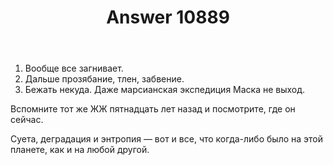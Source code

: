 ﻿---
title: "Answer 10889"
se.owner.user_id: 292031
se.owner.display_name: "bipll"
se.owner.link: "https://ru.meta.stackoverflow.com/users/292031/bipll"
se.answer_id: 10889
se.question_id: 10881
se.post_type: answer
se.is_accepted: False
---
<ol>
<li>Вообще все загнивает.</li>
<li>Дальше прозябание, тлен, забвение.</li>
<li>Бежать некуда. Даже марсианская экспедиция Маска не выход.</li>
</ol>
<p>Вспомните тот же ЖЖ пятнадцать лет назад и посмотрите, где он сейчас.</p>
<p>Суета, деградация и энтропия — вот и все, что когда-либо было на этой планете, как и на любой другой.</p>

